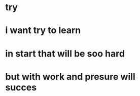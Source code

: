 # try
# i want try to learn
# in start that will be soo hard
# but with work and presure will succes
# 
